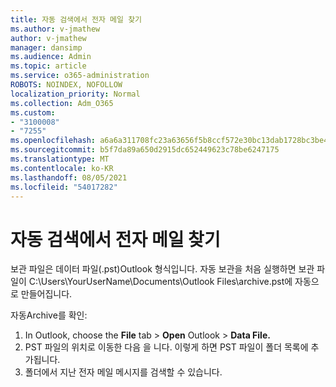 ```yaml
---
title: 자동 검색에서 전자 메일 찾기
ms.author: v-jmathew
author: v-jmathew
manager: dansimp
ms.audience: Admin
ms.topic: article
ms.service: o365-administration
ROBOTS: NOINDEX, NOFOLLOW
localization_priority: Normal
ms.collection: Adm_O365
ms.custom:
- "3100008"
- "7255"
ms.openlocfilehash: a6a6a311708fc23a63656f5b8ccf572e30bc13dab1728bc3be48ad36aeb35077
ms.sourcegitcommit: b5f7da89a650d2915dc652449623c78be6247175
ms.translationtype: MT
ms.contentlocale: ko-KR
ms.lasthandoff: 08/05/2021
ms.locfileid: "54017282"
---
```

# <a name="find-email-in-autoarchive"></a>자동 검색에서 전자 메일 찾기

보관 파일은 데이터 파일(.pst)Outlook 형식입니다. 자동 보관을 처음 실행하면 보관 파일이 C:\Users\YourUserName\Documents\Outlook Files\archive.pst에 자동으로 만들어집니다.

자동Archive를 확인:

1. In Outlook, choose the **File** tab > **Open** Outlook  >  **Data File.**
2. PST 파일의 위치로 이동한 다음 을 니다. 이렇게 하면 PST 파일이 폴더 목록에 추가됩니다.
3. 폴더에서 지난 전자 메일 메시지를 검색할 수 있습니다.
